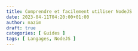 ```yaml
---
title: Comprendre et facilement utiliser NodeJS
date: 2023-04-11T04:20:00+01:00
author: nazim
draft: true
categories: [ Guides ]
tags: [ Langages, NodeJS ]
---
```

